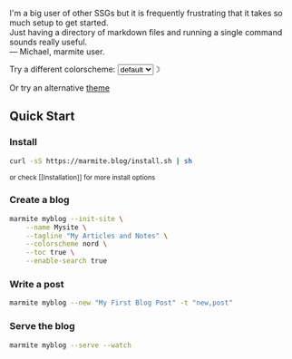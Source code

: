 >>>
I'm a big user of other SSGs but it is frequently frustrating that it takes so much setup to get started.  
Just having a directory of markdown files and running a single command sounds really useful.  
&mdash; Michael, marmite user.
>>>

<div style="padding-bottom:0;">
Try a different colorscheme:   <select name="colorscheme" class="colorscheme-toggle"><option value="default">default</option></select><span class="theme-toggle secondary" title="dark mode">&#9789;</span><br>

Or try an alternative [theme](https://marmite.blog/theme_template/)
</div>

## Quick Start

### Install

```bash
curl -sS https://marmite.blog/install.sh | sh
```

<small> or check [[Installation]] for more install options </small>

### Create a blog

```bash
marmite myblog --init-site \
    --name Mysite \
    --tagline "My Articles and Notes" \
    --colorscheme nord \
    --toc true \
    --enable-search true 
```
### Write a post

```bash
marmite myblog --new "My First Blog Post" -t "new,post"
```

### Serve the blog

```bash
marmite myblog --serve --watch
```